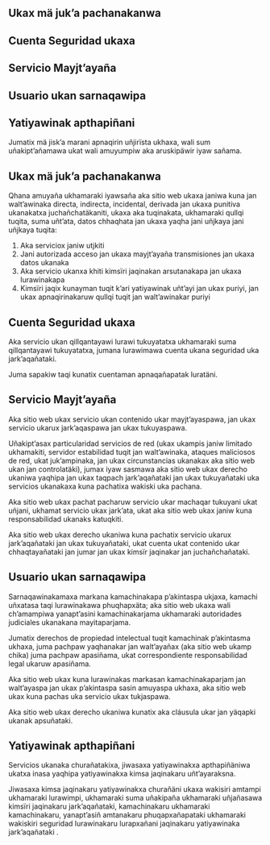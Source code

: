 ## Ukax mä juk’a pachanakanwa

## Cuenta Seguridad ukaxa

## Servicio Mayjt’ayaña

## Usuario ukan sarnaqawipa

## Yatiyawinak apthapiñani

Jumatix mä jisk’a marani apnaqirin uñjirïsta ukhaxa, wali sum uñakipt’añamawa ukat wali amuyumpiw aka aruskipäwir iyaw sañama.

## Ukax mä juk’a pachanakanwa

Qhana amuyaña ukhamaraki iyawsaña aka sitio web ukaxa janiwa kuna jan walt’awinaka directa, indirecta, incidental, derivada jan ukaxa punitiva ukanakatxa juchañchatäkaniti, ukaxa aka tuqinakata, ukhamaraki qullqi tuqita, suma uñt’ata, datos chhaqhata jan ukaxa yaqha jani uñjkaya jani uñjkaya tuqita:

1. Aka serviciox janiw utjkiti
1. Jani autorizada acceso jan ukaxa mayjt’ayaña transmisiones jan ukaxa datos ukanaka
1. Aka servicio ukanxa khiti kimsïri jaqinakan arsutanakapa jan ukaxa lurawinakapa
1. Kimsïri jaqix kunayman tuqit k’ari yatiyawinak uñt’ayi jan ukax puriyi, jan ukax apnaqirinakaruw qullqi tuqit jan walt’awinakar puriyi

## Cuenta Seguridad ukaxa

Aka servicio ukan qillqantayawi lurawi tukuyatatxa ukhamaraki suma qillqantayawi tukuyatatxa, jumana lurawimawa cuenta ukana seguridad uka jark’aqañataki.

Juma sapakiw taqi kunatix cuentaman apnaqañapatak luratäni.

## Servicio Mayjt’ayaña

Aka sitio web ukax servicio ukan contenido ukar mayjt’ayaspawa, jan ukax servicio ukarux jark’aqaspawa jan ukax tukuyaspawa.

Uñakipt’asax particularidad servicios de red (ukax ukampis janiw limitado ukhamakiti, servidor estabilidad tuqit jan walt’awinaka, ataques maliciosos de red, ukat juk’ampinaka, jan ukax circunstancias ukanakax aka sitio web ukan jan controlatäki), jumax iyaw sasmawa aka sitio web ukax derecho ukaniwa yaqhipa jan ukax taqpach jark’aqañataki jan ukax tukuyañataki uka servicios ukanakaxa kuna pachatixa wakiski uka pachana.

Aka sitio web ukax pachat pacharuw servicio ukar machaqar tukuyani ukat uñjani, ukhamat servicio ukax jark’ata, ukat aka sitio web ukax janiw kuna responsabilidad ukanaks katuqkiti.

Aka sitio web ukax derecho ukaniwa kuna pachatix servicio ukarux jark’aqañataki jan ukax tukuyañataki, ukat cuenta ukat contenido ukar chhaqtayañataki jan jumar jan ukax kimsïr jaqinakar jan juchañchañataki.

## Usuario ukan sarnaqawipa

Sarnaqawinakamaxa markana kamachinakapa p’akintaspa ukjaxa, kamachi uñxatasa taqi lurawinakawa phuqhapxäta; aka sitio web ukaxa wali ch’amampiwa yanapt’asini kamachinakarjama ukhamaraki autoridades judiciales ukanakana mayitaparjama.

Jumatix derechos de propiedad intelectual tuqit kamachinak p’akintasma ukhaxa, juma pachpaw yaqhanakar jan walt’ayañax (aka sitio web ukamp chika) juma pachpaw apasiñama, ukat correspondiente responsabilidad legal ukaruw apasiñama.

Aka sitio web ukax kuna lurawinakas markasan kamachinakaparjam jan walt’ayaspa jan ukax p’akintaspa sasin amuyaspa ukhaxa, aka sitio web ukax kuna pachas uka servicio ukax tukjaspawa.

Aka sitio web ukax derecho ukaniwa kunatix aka cláusula ukar jan yäqapki ukanak apsuñataki.

## Yatiyawinak apthapiñani

Servicios ukanaka churañatakixa, jiwasaxa yatiyawinakxa apthapiñäniwa ukatxa inasa yaqhipa yatiyawinakxa kimsa jaqinakaru uñt’ayaraksna.

Jiwasaxa kimsa jaqinakaru yatiyawinakxa churañäni ukaxa wakisiri amtampi ukhamaraki lurawimpi, ukhamaraki suma uñakipaña ukhamaraki uñjañasawa kimsïri jaqinakaru jark’aqañataki, kamachinakaru ukhamaraki kamachinakaru, yanapt’asiñ amtanakaru phuqapxañapataki ukhamaraki wakiskiri seguridad lurawinakaru lurapxañani jaqinakaru yatiyawinaka jark’aqañataki .

